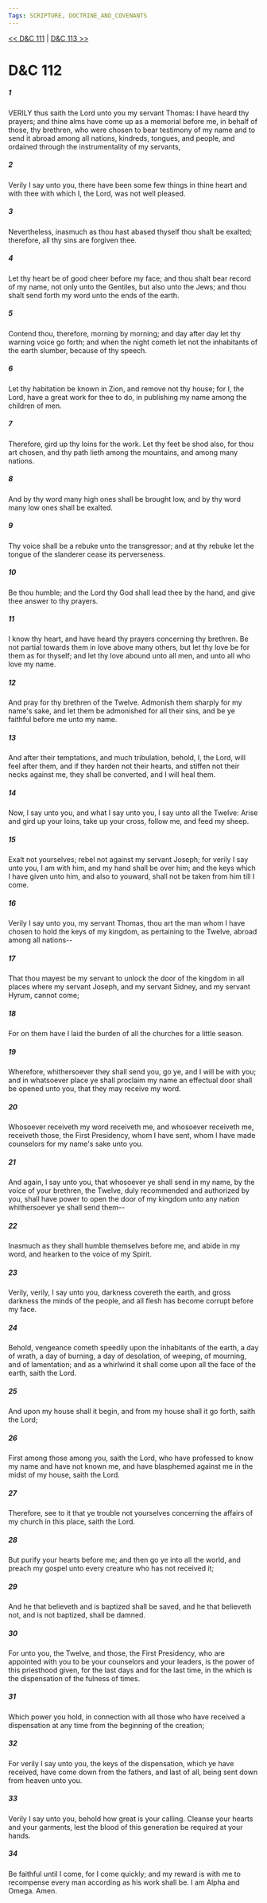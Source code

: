 ```yaml
---
Tags: SCRIPTURE, DOCTRINE_AND_COVENANTS
---
```


[<< D&C 111](DOCTRINE_AND_COVENANTS/D&C_111.md) | [D&C 113 >>](DOCTRINE_AND_COVENANTS/D&C_113.md)

# D&C 112

##### 1

VERILY thus saith the Lord unto you my servant Thomas: I have heard thy prayers; and thine alms have come up as a memorial before me, in behalf of those, thy brethren, who were chosen to bear testimony of my name and to send it abroad among all nations, kindreds, tongues, and people, and ordained through the instrumentality of my servants,

##### 2

Verily I say unto you, there have been some few things in thine heart and with thee with which I, the Lord, was not well pleased.

##### 3

Nevertheless, inasmuch as thou hast abased thyself thou shalt be exalted; therefore, all thy sins are forgiven thee.

##### 4

Let thy heart be of good cheer before my face; and thou shalt bear record of my name, not only unto the Gentiles, but also unto the Jews; and thou shalt send forth my word unto the ends of the earth.

##### 5

Contend thou, therefore, morning by morning; and day after day let thy warning voice go forth; and when the night cometh let not the inhabitants of the earth slumber, because of thy speech.

##### 6

Let thy habitation be known in Zion, and remove not thy house; for I, the Lord, have a great work for thee to do, in publishing my name among the children of men.

##### 7

Therefore, gird up thy loins for the work. Let thy feet be shod also, for thou art chosen, and thy path lieth among the mountains, and among many nations.

##### 8

And by thy word many high ones shall be brought low, and by thy word many low ones shall be exalted.

##### 9

Thy voice shall be a rebuke unto the transgressor; and at thy rebuke let the tongue of the slanderer cease its perverseness.

##### 10

Be thou humble; and the Lord thy God shall lead thee by the hand, and give thee answer to thy prayers.

##### 11

I know thy heart, and have heard thy prayers concerning thy brethren. Be not partial towards them in love above many others, but let thy love be for them as for thyself; and let thy love abound unto all men, and unto all who love my name.

##### 12

And pray for thy brethren of the Twelve. Admonish them sharply for my name's sake, and let them be admonished for all their sins, and be ye faithful before me unto my name.

##### 13

And after their temptations, and much tribulation, behold, I, the Lord, will feel after them, and if they harden not their hearts, and stiffen not their necks against me, they shall be converted, and I will heal them.

##### 14

Now, I say unto you, and what I say unto you, I say unto all the Twelve: Arise and gird up your loins, take up your cross, follow me, and feed my sheep.

##### 15

Exalt not yourselves; rebel not against my servant Joseph; for verily I say unto you, I am with him, and my hand shall be over him; and the keys which I have given unto him, and also to youward, shall not be taken from him till I come.

##### 16

Verily I say unto you, my servant Thomas, thou art the man whom I have chosen to hold the keys of my kingdom, as pertaining to the Twelve, abroad among all nations--

##### 17

That thou mayest be my servant to unlock the door of the kingdom in all places where my servant Joseph, and my servant Sidney, and my servant Hyrum, cannot come;

##### 18

For on them have I laid the burden of all the churches for a little season.

##### 19

Wherefore, whithersoever they shall send you, go ye, and I will be with you; and in whatsoever place ye shall proclaim my name an effectual door shall be opened unto you, that they may receive my word.

##### 20

Whosoever receiveth my word receiveth me, and whosoever receiveth me, receiveth those, the First Presidency, whom I have sent, whom I have made counselors for my name's sake unto you.

##### 21

And again, I say unto you, that whosoever ye shall send in my name, by the voice of your brethren, the Twelve, duly recommended and authorized by you, shall have power to open the door of my kingdom unto any nation whithersoever ye shall send them--

##### 22

Inasmuch as they shall humble themselves before me, and abide in my word, and hearken to the voice of my Spirit.

##### 23

Verily, verily, I say unto you, darkness covereth the earth, and gross darkness the minds of the people, and all flesh has become corrupt before my face.

##### 24

Behold, vengeance cometh speedily upon the inhabitants of the earth, a day of wrath, a day of burning, a day of desolation, of weeping, of mourning, and of lamentation; and as a whirlwind it shall come upon all the face of the earth, saith the Lord.

##### 25

And upon my house shall it begin, and from my house shall it go forth, saith the Lord;

##### 26

First among those among you, saith the Lord, who have professed to know my name and have not known me, and have blasphemed against me in the midst of my house, saith the Lord.

##### 27

Therefore, see to it that ye trouble not yourselves concerning the affairs of my church in this place, saith the Lord.

##### 28

But purify your hearts before me; and then go ye into all the world, and preach my gospel unto every creature who has not received it;

##### 29

And he that believeth and is baptized shall be saved, and he that believeth not, and is not baptized, shall be damned.

##### 30

For unto you, the Twelve, and those, the First Presidency, who are appointed with you to be your counselors and your leaders, is the power of this priesthood given, for the last days and for the last time, in the which is the dispensation of the fulness of times.

##### 31

Which power you hold, in connection with all those who have received a dispensation at any time from the beginning of the creation;

##### 32

For verily I say unto you, the keys of the dispensation, which ye have received, have come down from the fathers, and last of all, being sent down from heaven unto you.

##### 33

Verily I say unto you, behold how great is your calling. Cleanse your hearts and your garments, lest the blood of this generation be required at your hands.

##### 34

Be faithful until I come, for I come quickly; and my reward is with me to recompense every man according as his work shall be. I am Alpha and Omega. Amen.
